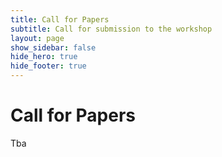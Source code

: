 ```yaml
---
title: Call for Papers
subtitle: Call for submission to the workshop
layout: page
show_sidebar: false
hide_hero: true
hide_footer: true
---
```


# Call for Papers

Tba